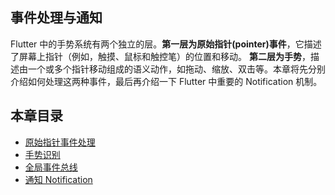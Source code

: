 ## 事件处理与通知

Flutter 中的手势系统有两个独立的层。**第一层为原始指针(pointer)事件**，它描述了屏幕上指针（例如，触摸、鼠标和触控笔）的位置和移动。 **第二层为手势**，描述由一个或多个指针移动组成的语义动作，如拖动、缩放、双击等。本章将先分别介绍如何处理这两种事件，最后再介绍一下 Flutter 中重要的 Notification 机制。

## 本章目录

- [原始指针事件处理](listener.md)
- [手势识别](gesture.md)
- [全局事件总线](eventbus.md)
- [通知 Notification](notification.md)

